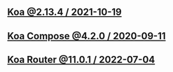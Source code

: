 [Koa @2.13.4 / 2021-10-19](https://github.com/koajs/koa)
--

[Koa Compose @4.2.0 / 2020-09-11](https://github.com/koajs/compose)
--

[Koa Router @11.0.1 / 2022-07-04](https://github.com/koajs/router)
--
